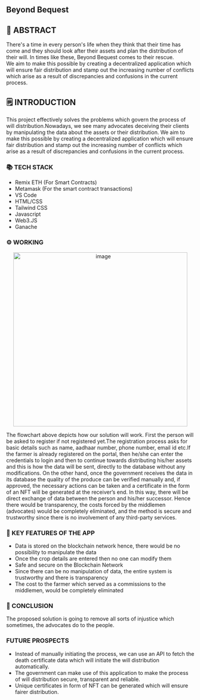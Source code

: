 ## Beyond Bequest

<p align="center">
  
</p>

## 📄 ABSTRACT
There's a time in every person's life when they think that their time has come and they should look after their assets and plan the distribution of their will. In times like these, Beyond Bequest comes to their rescue.<br>
We aim to make this possible by creating a decentralized application which will ensure fair distribution and stamp out the increasing number of conflicts which arise as a result of discrepancies and confusions in the current process.

## 🗒️ INTRODUCTION
This project effectively solves the problems which govern the process of will distribution.Nowadays, we see many advocates deceiving their clients by manipulating the data about the assets or their distribution. We aim to make this possible by creating a decentralized application which will
ensure fair distribution and stamp out the increasing number of conflicts which
arise as a result of discrepancies and confusions in the current process.

### 📚 TECH STACK
- Remix ETH (For Smart Contracts)
- Metamask (For the smart contract transactions)
- VS Code 
- HTML/CSS
- Tailwind CSS
- Javascript
- Web3.JS
- Ganache 

### ⚙ WORKING
<p align="center">  
<img width="466" alt="image" src="https://user-images.githubusercontent.com/99785671/212410582-9636540c-5d47-4f35-a39a-1d1fc042854d.png">
</p>
The flowchart above depicts how our solution will work. First the person will be asked to register if not registered yet.The registration process asks for basic details such as name, aadhaar number, phone number, email id etc.If the farmer is already registered on the portal, then he/she can enter the credentials to login and then to continue towards distributing his/her assets and this is how the data will be sent, directly to the database without any modifications. On the other hand, once the government receives the data in its database the quality of the produce can be verified manually and, if approved, the necessary actions can be taken and a certificate in the form of an NFT will be generated at the receiver’s end.
In this way, there will be direct exchange of data between the person and his/her successor. Hence there would be transparency, the costs forced by the middlemen (advocates) would be completely eliminated, and the method is secure and trustworthy since there is no involvement of any third-party services.

### 🔑 KEY FEATURES OF THE APP
- Data is stored on the blockchain network hence, there would be no possibility to manipulate the data
- Once the crop details are entered then no one can modify them
- Safe and secure on the Blockchain Network
- Since there can be no manipulation of data, the entire system is trustworthy and there is transparency
- The cost to the farmer which served as a commissions to the middlemen, would be completely eliminated

### 🌈 CONCLUSION
The proposed solution is going to remove all sorts of injustice which sometimes, the advocates do to the people.

### FUTURE PROSPECTS
- Instead of manually initiating the process, we can use an API to fetch the death certificate data which will initiate the will distribution automatically.
- The government can make use of this application to make the process of will distribution secure, transparent and reliable.
- Unique certificates in form of NFT can be generated which will ensure fairer distribution.
